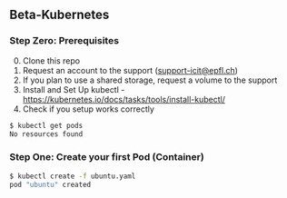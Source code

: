 ## Beta-Kubernetes

### Step Zero: Prerequisites

0. Clone this repo
1. Request an account to the support (support-icit@epfl.ch)
2. If you plan to use a shared storage, request a volume  to the support
3. Install and Set Up kubectl - https://kubernetes.io/docs/tasks/tools/install-kubectl/
4. Check if you setup works correctly
```sh
$ kubectl get pods     
No resources found
```
### Step One: Create your first Pod (Container)
```sh
$ kubectl create -f ubuntu.yaml     
pod "ubuntu" created
```
